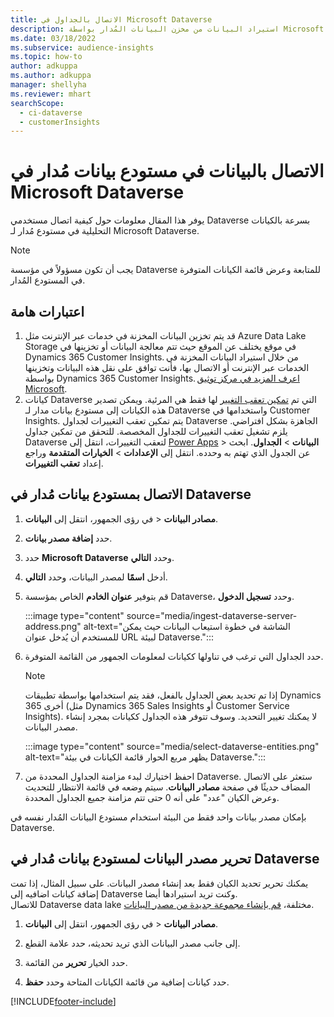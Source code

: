 ```yaml
---
title: الاتصال بالجداول في Microsoft Dataverse
description: استيراد البيانات من مخزن البيانات المُدار بواسطة Microsoft Dataverse.
ms.date: 03/18/2022
ms.subservice: audience-insights
ms.topic: how-to
author: adkuppa
ms.author: adkuppa
manager: shellyha
ms.reviewer: mhart
searchScope:
  - ci-dataverse
  - customerInsights
---
```


# <a name="connect-to-data-in-a-microsoft-dataverse-managed-data-lake"></a>الاتصال بالبيانات في مستودع بيانات مُدار في Microsoft Dataverse

يوفر هذا المقال معلومات حول كيفية اتصال مستخدمي Dataverse بسرعة بالكيانات التحليلية في مستودع مُدار لـ Microsoft Dataverse. 

> [!NOTE]
> يجب أن تكون مسؤولاً في مؤسسة Dataverse للمتابعة وعرض قائمة الكيانات المتوفرة في المستودع المُدار.

## <a name="important-considerations"></a>اعتبارات هامة

1. قد يتم تخزين البيانات المخزنة في خدمات عبر الإنترنت مثل Azure Data Lake Storage في موقع يختلف عن الموقع حيث تتم معالجة البيانات أو تخزينها في Dynamics 365 Customer Insights. من خلال استيراد البيانات المخزنة في الخدمات عبر الإنترنت أو الاتصال بها، فأنت توافق على نقل هذه البيانات وتخزينها بواسطة Dynamics 365 Customer Insights. [اعرف المزيد في مركز توثيق Microsoft](https://www.microsoft.com/trust-center).
2. كيانات Dataverse التي تم [تمكين تعقب التغيير](/power-platform/admin/enable-change-tracking-control-data-synchronization) لها فقط هي المرئية. ويمكن تصدير هذه الكيانات إلى مستودع بيانات مدار لـ Dataverse واستخدامها في Customer Insights. يتم تمكين تعقب التغييرات لجداول Dataverse الجاهزة بشكل افتراضي. يلزم تشغيل تعقب التغييرات للجداول المخصصة. للتحقق من تمكين جداول Dataverse لتعقب التغييرات، انتقل إلى [Power Apps](https://make.powerapps.com) > **البيانات** > **الجداول**. ابحث عن الجدول الذي تهتم به وحدده. انتقل إلى **الإعدادات** > **الخيارات المتقدمة** وراجع إعداد **تعقب التغييرات**.

## <a name="connect-to-a-dataverse-managed-lake"></a>الاتصال بمستودع بيانات مُدار في Dataverse

1. في رؤى الجمهور، انتقل إلى **البيانات‏‎** > **مصادر البيانات**.

2. حدد **إضافة مصدر بيانات**.

3. حدد **Microsoft Dataverse** وحدد **التالي**.

4. أدخل **اسمًا** لمصدر البيانات، وحدد **التالي‏‎**. 

5. قم بتوفير **عنوان الخادم** الخاص بمؤسسة Dataverse، وحدد **تسجيل الدخول**.

   :::image type="content" source="media/ingest-dataverse-server-address.png" alt-text="الشاشة في خطوة استيعاب البيانات حيث يمكن للمستخدم أن يُدخل عنوان URL لبيئة Dataverse.":::

6. حدد الجداول التي ترغب في تناولها ككيانات لمعلومات الجمهور من القائمة المتوفرة.    

   > [!NOTE]
   > إذا تم تحديد بعض الجداول بالفعل، فقد يتم استخدامها بواسطة تطبيقات Dynamics 365 أخرى (مثل Dynamics 365 Sales Insights أو Customer Service Insights). لا يمكنك تغيير التحديد. وسوف تتوفر هذه الجداول ككيانات بمجرد إنشاء مصدر البيانات.

   :::image type="content" source="media/select-dataverse-entities.png" alt-text="يظهر مربع الحوار قائمة الكيانات في بيئة Dataverse.":::

7. احفظ اختيارك لبدء مزامنة الجداول المحددة من Dataverse. ستعثر على الاتصال المضاف حديثًا في صفحة **مصادر البيانات**. سيتم وضعه في قائمة الانتظار للتحديث وعرض الكيان "عدد" على أنه 0 حتى تتم مزامنة جميع الجداول المحددة.

بإمكان مصدر بيانات واحد فقط من البيئة استخدام مستودع البيانات المُدار نفسه في Dataverse.

## <a name="edit-a-dataverse-managed-lake-data-source"></a>تحرير مصدر البيانات لمستودع بيانات مُدار في Dataverse

يمكنك تحرير تحديد الكيان فقط بعد إنشاء مصدر البيانات. على سبيل المثال، إذا تمت إضافة كيانات اضافيه إلى Dataverse وكنت تريد استيرادها أيضا.    
للاتصال Dataverse data lake مختلفة، [قم بإنشاء مجموعة جديدة من مصدر البيانات](#connect-to-a-dataverse-managed-lake).

1. في رؤى الجمهور، انتقل إلى **البيانات‏‎** > **مصادر البيانات**.

2. إلى جانب مصدر البيانات الذي تريد تحديثه، حدد علامة القطع.

3. حدد الخيار **تحرير** من القائمة.

4. حدد كيانات إضافية من قائمة الكيانات المتاحة وحدد **حفظ**.

[!INCLUDE[footer-include](../includes/footer-banner.md)]
